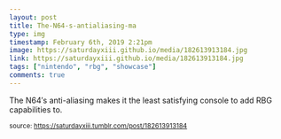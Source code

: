 ```yaml
---
layout: post
title: The-N64-s-antialiasing-ma
type: img
timestamp: February 6th, 2019 2:21pm
image: https://saturdayxiii.github.io/media/182613913184.jpg
link: https://saturdayxiii.github.io/media/182613913184.jpg
tags: ["nintendo", "rbg", "showcase"]
comments: true
---
```


The N64′s anti-aliasing makes it the least satisfying console to add RBG capabilities to.
 
  
<small>source: https://saturdayxiii.tumblr.com/post/182613913184</small>